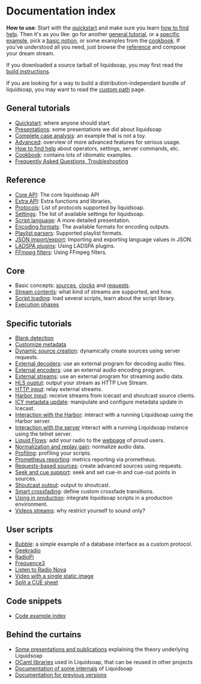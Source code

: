Documentation index
===================
**How to use**: Start with the [quickstart](quick_start.html) and make sure you
learn [how to find help](help.html). Then it's as you like: go for another
[general tutorial](#general), or a [specific example](#specific), pick a [basic
notion](#core), or some examples from the [cookbook](cookbook.html). If you've
understood all you need, just browse the [reference](reference.html) and compose
your dream stream.

If you downloaded a source tarball of liquidsoap, you may first read the
[build instructions](build.html).

If you are looking for a way to build a distribution-independant bundle of
liquidsoap, you may want to read the [custom path](custom-path.html) page.

General tutorials
-----------------
* [Quickstart](quick_start.html): where anyone should start.
* [Presentations](presentations.html): some presentations we did about liquidsoap
* [Complete case analysis](complete_case.html): an example that is not a toy.
* [Advanced](advanced.html): overview of more advanced features for serious usage.
* [How to find help](help.html) about operators, settings, server commands, etc.
* [Cookbook](cookbook.html): contains lots of idiomatic examples.
* [Frequently Asked Questions, Troubleshooting](faq.html)

Reference
---------
* [Core API](reference.html): The core liquidsoap API
* [Extra API](reference-extra.html): Extra functions and libraries. 
* [Protocols](protocols.html): List of protocols supported by liquidsoap.
* [Settings](settings.html): The list of available settings for liquidsoap.
* [Script language](language.html): A more detailed presentation.
* [Encoding formats](encoding_formats.html): The available formats for encoding outputs.
* [Playlist parsers](playlist_parsers.html): Supported playlist formats.
* [JSON import/export](json.html): Importing and exporting language values in JSON.
* [LADSPA plugins](ladspa.html): Using LADSPA plugins.
* [FFmpeg filters](ffmpeg_filters.html): Using FFmpeg filters.

Core
----
* Basic concepts: [sources](sources.html), [clocks](clocks.html) and [requests](requests.html).
* [Stream contents](stream_content.html): what kind of streams are supported, and how.
* [Script loading](script_loading.html): load several scripts, learn about the script library.
* [Execution phases](phases.html)

Specific tutorials
------------------
* [Blank detection](blank.html)
* [Customize metadata](metadata.html)
* [Dynamic source creation](dynamic_sources.html): dynamically create sources using server requests.
* [External decoders](external_decoders.html): use an external program for decoding audio files.
* [External encoders](external_encoders.html): use an external audio encoding program.
* [External streams](external_streams.html): use an external program for streaming audio data.
* [HLS ouptut](hls_output.html): output your stream as HTTP Live Stream.
* [HTTP input](http_input.html): relay external streams.
* [Harbor input](harbor.html): receive streams from icecast and shoutcast source clients.
* [ICY metadata update](icy_metadata.html): manipulate and configure metadata update in Icecast.
* [Interaction with the Harbor](harbor_http.html): interact with a running Liquidsoap using the Harbor server.
* [Interaction with the server](server.html) interact with a running Liquidsoap instance using the telnet server.
* [Liquid Flows](flows.html): add your radio to the [webpage](http://flows.liquidsoap.info/) of proud users.
* [Normalization and replay gain](replay_gain.html): normalize audio data.
* [Profiling](profiling.html): profiling your scripts.
* [Prometheus reporting](prometheus.html): metrics reporting via prometheus.
* [Requests-based sources](request_sources.html): create advanced sources using requests.
* [Seek and cue support](seek.html): seek and set cue-in and cue-out points in sources.
* [Shoutcast output](shoutcast.html): output to shoutcast.
* [Smart crossfading](smartcrossfade.html): define custom crossfade transitions.
* [Using in production](in_production.html): integrate liquidsoap scripts in a production environment.
* [Videos streams](video.html): why restrict yourself to sound only?

User scripts
------------
* [Bubble](bubble.html): a simple example of a database interface as a custom protocol.
* [Geekradio](geekradio.html)
* [RadioPi](radiopi.html)
* [Frequence3](frequence3.html)
* [Listen to Radio Nova](radio-nova.html)
* [Video with a single static image](video-static.html)
* [Split a CUE sheet](split-cue.html)

Code snippets
-------------
* [Code example index](scripts/index.html)

Behind the curtains
-------------------
* [Some presentations and publications](../publications.html) explaining the theory underlying Liquidsoap
* [OCaml libraries](../modules.html) used in Liquidsoap, that can be reused in other projects
* [Documentation of some internals](../modules/liquidsoap/index.html) of Liquidsoap
* [Documentation for previous versions](../previously.html)



